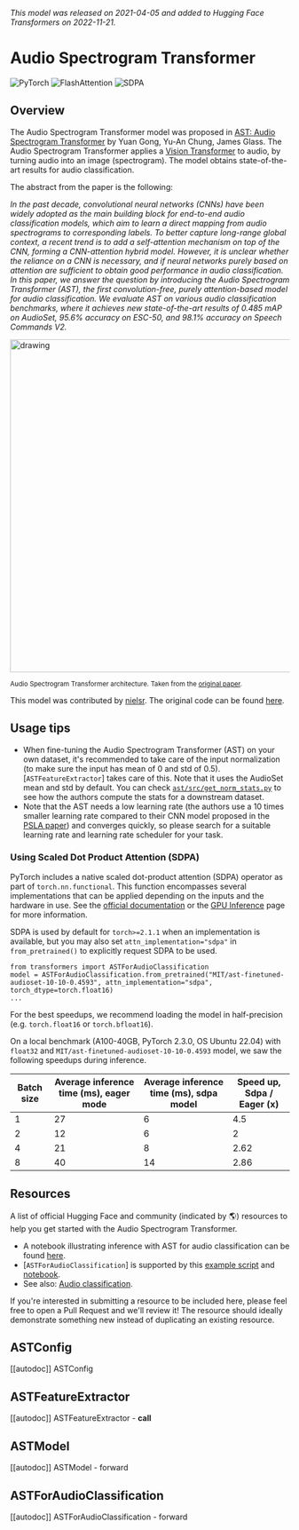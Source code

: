 <!--Copyright 2022 The HuggingFace Team. All rights reserved.

Licensed under the Apache License, Version 2.0 (the "License"); you may not use this file except in compliance with
the License. You may obtain a copy of the License at

http://www.apache.org/licenses/LICENSE-2.0

Unless required by applicable law or agreed to in writing, software distributed under the License is distributed on
an "AS IS" BASIS, WITHOUT WARRANTIES OR CONDITIONS OF ANY KIND, either express or implied. See the License for the
specific language governing permissions and limitations under the License.

⚠️ Note that this file is in Markdown but contain specific syntax for our doc-builder (similar to MDX) that may not be
rendered properly in your Markdown viewer.

-->
*This model was released on 2021-04-05 and added to Hugging Face Transformers on 2022-11-21.*

# Audio Spectrogram Transformer

<div class="flex flex-wrap space-x-1">
<img alt="PyTorch" src="https://img.shields.io/badge/PyTorch-DE3412?style=flat&logo=pytorch&logoColor=white">
<img alt="FlashAttention" src="https://img.shields.io/badge/%E2%9A%A1%EF%B8%8E%20FlashAttention-eae0c8?style=flat">
<img alt="SDPA" src="https://img.shields.io/badge/SDPA-DE3412?style=flat&logo=pytorch&logoColor=white">
</div>

## Overview

The Audio Spectrogram Transformer model was proposed in [AST: Audio Spectrogram Transformer](https://huggingface.co/papers/2104.01778) by Yuan Gong, Yu-An Chung, James Glass.
The Audio Spectrogram Transformer applies a [Vision Transformer](vit) to audio, by turning audio into an image (spectrogram). The model obtains state-of-the-art results
for audio classification.

The abstract from the paper is the following:

*In the past decade, convolutional neural networks (CNNs) have been widely adopted as the main building block for end-to-end audio classification models, which aim to learn a direct mapping from audio spectrograms to corresponding labels. To better capture long-range global context, a recent trend is to add a self-attention mechanism on top of the CNN, forming a CNN-attention hybrid model. However, it is unclear whether the reliance on a CNN is necessary, and if neural networks purely based on attention are sufficient to obtain good performance in audio classification. In this paper, we answer the question by introducing the Audio Spectrogram Transformer (AST), the first convolution-free, purely attention-based model for audio classification. We evaluate AST on various audio classification benchmarks, where it achieves new state-of-the-art results of 0.485 mAP on AudioSet, 95.6% accuracy on ESC-50, and 98.1% accuracy on Speech Commands V2.*

<img src="https://huggingface.co/datasets/huggingface/documentation-images/resolve/main/transformers/model_doc/audio_spectogram_transformer_architecture.png"
alt="drawing" width="600"/>

<small> Audio Spectrogram Transformer architecture. Taken from the <a href="https://huggingface.co/papers/2104.01778">original paper</a>.</small>

This model was contributed by [nielsr](https://huggingface.co/nielsr).
The original code can be found [here](https://github.com/YuanGongND/ast).

## Usage tips

- When fine-tuning the Audio Spectrogram Transformer (AST) on your own dataset, it's recommended to take care of the input normalization (to make
sure the input has mean of 0 and std of 0.5). [`ASTFeatureExtractor`] takes care of this. Note that it uses the AudioSet
mean and std by default. You can check [`ast/src/get_norm_stats.py`](https://github.com/YuanGongND/ast/blob/master/src/get_norm_stats.py) to see how
the authors compute the stats for a downstream dataset.
- Note that the AST needs a low learning rate (the authors use a 10 times smaller learning rate compared to their CNN model proposed in the
[PSLA paper](https://huggingface.co/papers/2102.01243)) and converges quickly, so please search for a suitable learning rate and learning rate scheduler for your task.

### Using Scaled Dot Product Attention (SDPA)

PyTorch includes a native scaled dot-product attention (SDPA) operator as part of `torch.nn.functional`. This function 
encompasses several implementations that can be applied depending on the inputs and the hardware in use. See the 
[official documentation](https://pytorch.org/docs/stable/generated/torch.nn.functional.scaled_dot_product_attention.html) 
or the [GPU Inference](https://huggingface.co/docs/transformers/main/en/perf_infer_gpu_one#pytorch-scaled-dot-product-attention)
page for more information.

SDPA is used by default for `torch>=2.1.1` when an implementation is available, but you may also set 
`attn_implementation="sdpa"` in `from_pretrained()` to explicitly request SDPA to be used.

```
from transformers import ASTForAudioClassification
model = ASTForAudioClassification.from_pretrained("MIT/ast-finetuned-audioset-10-10-0.4593", attn_implementation="sdpa", torch_dtype=torch.float16)
...
```

For the best speedups, we recommend loading the model in half-precision (e.g. `torch.float16` or `torch.bfloat16`).

On a local benchmark (A100-40GB, PyTorch 2.3.0, OS Ubuntu 22.04) with `float32` and `MIT/ast-finetuned-audioset-10-10-0.4593` model, we saw the following speedups during inference.

|   Batch size |   Average inference time (ms), eager mode |   Average inference time (ms), sdpa model |   Speed up, Sdpa / Eager (x) |
|--------------|-------------------------------------------|-------------------------------------------|------------------------------|
|            1 |                                        27 |                                         6 |                      4.5 |
|            2 |                                        12 |                                         6 |                      2   |
|            4 |                                        21 |                                         8 |                      2.62 |
|            8 |                                        40 |                                        14 |                      2.86 |

## Resources

A list of official Hugging Face and community (indicated by 🌎) resources to help you get started with the Audio Spectrogram Transformer.

<PipelineTag pipeline="audio-classification"/>

- A notebook illustrating inference with AST for audio classification can be found [here](https://github.com/NielsRogge/Transformers-Tutorials/tree/master/AST).
- [`ASTForAudioClassification`] is supported by this [example script](https://github.com/huggingface/transformers/tree/main/examples/pytorch/audio-classification) and [notebook](https://colab.research.google.com/github/huggingface/notebooks/blob/main/examples/audio_classification.ipynb).
- See also: [Audio classification](../tasks/audio_classification).

If you're interested in submitting a resource to be included here, please feel free to open a Pull Request and we'll review it! The resource should ideally demonstrate something new instead of duplicating an existing resource.

## ASTConfig

[[autodoc]] ASTConfig

## ASTFeatureExtractor

[[autodoc]] ASTFeatureExtractor
    - __call__

## ASTModel

[[autodoc]] ASTModel
    - forward

## ASTForAudioClassification

[[autodoc]] ASTForAudioClassification
    - forward
